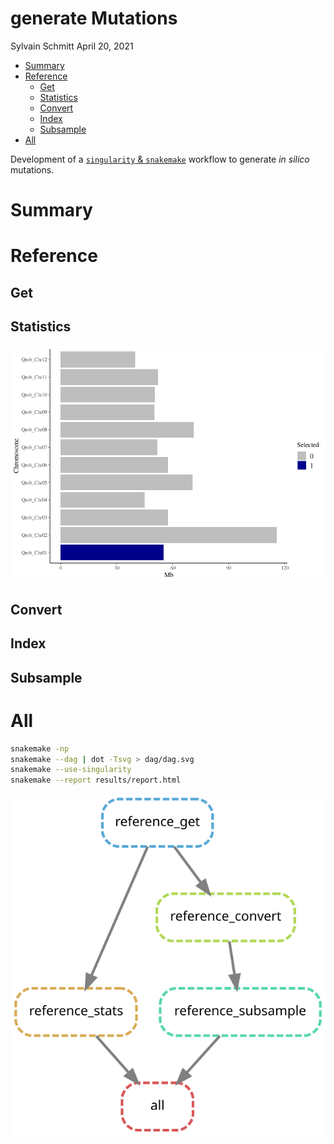 generate Mutations
================
Sylvain Schmitt
April 20, 2021

  - [Summary](#summary)
  - [Reference](#reference)
      - [Get](#get)
      - [Statistics](#statistics)
      - [Convert](#convert)
      - [Index](#index)
      - [Subsample](#subsample)
  - [All](#all)

Development of a [`singularity` &
`snakemake`](https://github.com/sylvainschmitt/snakemake_singularity)
workflow to generate *in silico* mutations.

# Summary

# Reference

## Get

## Statistics

![](README_files/figure-gfm/refStats-1.png)<!-- -->

## Convert

## Index

## Subsample

# All

``` bash
snakemake -np 
snakemake --dag | dot -Tsvg > dag/dag.svg
snakemake --use-singularity
snakemake --report results/report.html
```

![](dag/dag.svg)<!-- -->
